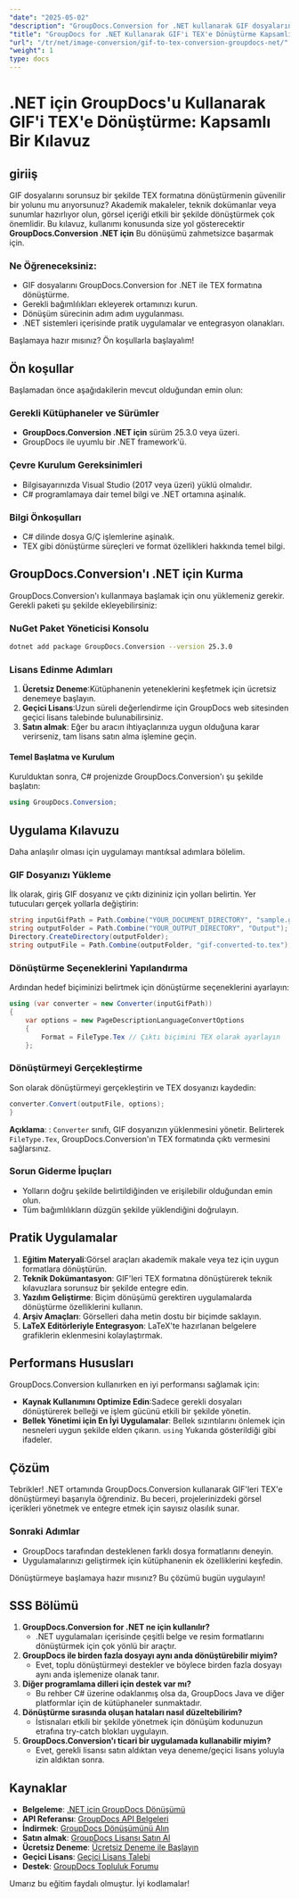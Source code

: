 ```yaml
---
"date": "2025-05-02"
"description": "GroupDocs.Conversion for .NET kullanarak GIF dosyalarını sorunsuz bir şekilde TEX formatına nasıl dönüştüreceğinizi öğrenin. Bu kılavuz kurulum, uygulama ve pratik uygulamaları kapsar."
"title": "GroupDocs for .NET Kullanarak GIF'i TEX'e Dönüştürme Kapsamlı Bir Kılavuz"
"url": "/tr/net/image-conversion/gif-to-tex-conversion-groupdocs-net/"
"weight": 1
type: docs
---
```

# .NET için GroupDocs'u Kullanarak GIF'i TEX'e Dönüştürme: Kapsamlı Bir Kılavuz

## giriiş

GIF dosyalarını sorunsuz bir şekilde TEX formatına dönüştürmenin güvenilir bir yolunu mu arıyorsunuz? Akademik makaleler, teknik dokümanlar veya sunumlar hazırlıyor olun, görsel içeriği etkili bir şekilde dönüştürmek çok önemlidir. Bu kılavuz, kullanımı konusunda size yol gösterecektir **GroupDocs.Conversion .NET için** Bu dönüşümü zahmetsizce başarmak için.

### Ne Öğreneceksiniz:
- GIF dosyalarını GroupDocs.Conversion for .NET ile TEX formatına dönüştürme.
- Gerekli bağımlılıkları ekleyerek ortamınızı kurun.
- Dönüşüm sürecinin adım adım uygulanması.
- .NET sistemleri içerisinde pratik uygulamalar ve entegrasyon olanakları.

Başlamaya hazır mısınız? Ön koşullarla başlayalım!

## Ön koşullar

Başlamadan önce aşağıdakilerin mevcut olduğundan emin olun:

### Gerekli Kütüphaneler ve Sürümler
- **GroupDocs.Conversion .NET için** sürüm 25.3.0 veya üzeri.
- GroupDocs ile uyumlu bir .NET framework'ü.

### Çevre Kurulum Gereksinimleri
- Bilgisayarınızda Visual Studio (2017 veya üzeri) yüklü olmalıdır.
- C# programlamaya dair temel bilgi ve .NET ortamına aşinalık.

### Bilgi Önkoşulları
- C# dilinde dosya G/Ç işlemlerine aşinalık.
- TEX gibi dönüştürme süreçleri ve format özellikleri hakkında temel bilgi.

## GroupDocs.Conversion'ı .NET için Kurma

GroupDocs.Conversion'ı kullanmaya başlamak için onu yüklemeniz gerekir. Gerekli paketi şu şekilde ekleyebilirsiniz:

### NuGet Paket Yöneticisi Konsolu
```bash
dotnet add package GroupDocs.Conversion --version 25.3.0
```

### Lisans Edinme Adımları
1. **Ücretsiz Deneme**:Kütüphanenin yeteneklerini keşfetmek için ücretsiz denemeye başlayın.
2. **Geçici Lisans**:Uzun süreli değerlendirme için GroupDocs web sitesinden geçici lisans talebinde bulunabilirsiniz.
3. **Satın almak**: Eğer bu aracın ihtiyaçlarınıza uygun olduğuna karar verirseniz, tam lisans satın alma işlemine geçin.

#### Temel Başlatma ve Kurulum
Kurulduktan sonra, C# projenizde GroupDocs.Conversion'ı şu şekilde başlatın:

```csharp
using GroupDocs.Conversion;
```

## Uygulama Kılavuzu

Daha anlaşılır olması için uygulamayı mantıksal adımlara bölelim.

### GIF Dosyanızı Yükleme
İlk olarak, giriş GIF dosyanız ve çıktı dizininiz için yolları belirtin. Yer tutucuları gerçek yollarla değiştirin:

```csharp
string inputGifPath = Path.Combine("YOUR_DOCUMENT_DIRECTORY", "sample.gif");
string outputFolder = Path.Combine("YOUR_OUTPUT_DIRECTORY", "Output");
Directory.CreateDirectory(outputFolder);
string outputFile = Path.Combine(outputFolder, "gif-converted-to.tex");
```

### Dönüştürme Seçeneklerini Yapılandırma
Ardından hedef biçiminizi belirtmek için dönüştürme seçeneklerini ayarlayın:

```csharp
using (var converter = new Converter(inputGifPath))
{
    var options = new PageDescriptionLanguageConvertOptions 
    {
        Format = FileType.Tex // Çıktı biçimini TEX olarak ayarlayın
    };
```

### Dönüştürmeyi Gerçekleştirme
Son olarak dönüştürmeyi gerçekleştirin ve TEX dosyanızı kaydedin:

```csharp
converter.Convert(outputFile, options);
}
```

**Açıklama**: : `Converter` sınıfı, GIF dosyanızın yüklenmesini yönetir. Belirterek `FileType.Tex`, GroupDocs.Conversion'ın TEX formatında çıktı vermesini sağlarsınız.

### Sorun Giderme İpuçları
- Yolların doğru şekilde belirtildiğinden ve erişilebilir olduğundan emin olun.
- Tüm bağımlılıkların düzgün şekilde yüklendiğini doğrulayın.

## Pratik Uygulamalar
1. **Eğitim Materyali**:Görsel araçları akademik makale veya tez için uygun formatlara dönüştürün.
2. **Teknik Dokümantasyon**: GIF'leri TEX formatına dönüştürerek teknik kılavuzlara sorunsuz bir şekilde entegre edin.
3. **Yazılım Geliştirme**: Biçim dönüşümü gerektiren uygulamalarda dönüştürme özelliklerini kullanın.
4. **Arşiv Amaçları**: Görselleri daha metin dostu bir biçimde saklayın.
5. **LaTeX Editörleriyle Entegrasyon**: LaTeX'te hazırlanan belgelere grafiklerin eklenmesini kolaylaştırmak.

## Performans Hususları
GroupDocs.Conversion kullanırken en iyi performansı sağlamak için:
- **Kaynak Kullanımını Optimize Edin**:Sadece gerekli dosyaları dönüştürerek belleği ve işlem gücünü etkili bir şekilde yönetin.
- **Bellek Yönetimi için En İyi Uygulamalar**: Bellek sızıntılarını önlemek için nesneleri uygun şekilde elden çıkarın. `using` Yukarıda gösterildiği gibi ifadeler.

## Çözüm

Tebrikler! .NET ortamında GroupDocs.Conversion kullanarak GIF'leri TEX'e dönüştürmeyi başarıyla öğrendiniz. Bu beceri, projelerinizdeki görsel içerikleri yönetmek ve entegre etmek için sayısız olasılık sunar.

### Sonraki Adımlar
- GroupDocs tarafından desteklenen farklı dosya formatlarını deneyin.
- Uygulamalarınızı geliştirmek için kütüphanenin ek özelliklerini keşfedin.

Dönüştürmeye başlamaya hazır mısınız? Bu çözümü bugün uygulayın!

## SSS Bölümü
1. **GroupDocs.Conversion for .NET ne için kullanılır?**
   - .NET uygulamaları içerisinde çeşitli belge ve resim formatlarını dönüştürmek için çok yönlü bir araçtır.
2. **GroupDocs ile birden fazla dosyayı aynı anda dönüştürebilir miyim?**
   - Evet, toplu dönüştürmeyi destekler ve böylece birden fazla dosyayı aynı anda işlemenize olanak tanır.
3. **Diğer programlama dilleri için destek var mı?**
   - Bu rehber C# üzerine odaklanmış olsa da, GroupDocs Java ve diğer platformlar için de kütüphaneler sunmaktadır.
4. **Dönüştürme sırasında oluşan hataları nasıl düzeltebilirim?**
   - İstisnaları etkili bir şekilde yönetmek için dönüşüm kodunuzun etrafına try-catch blokları uygulayın.
5. **GroupDocs.Conversion'ı ticari bir uygulamada kullanabilir miyim?**
   - Evet, gerekli lisansı satın aldıktan veya deneme/geçici lisans yoluyla izin aldıktan sonra.

## Kaynaklar
- **Belgeleme**: [.NET için GroupDocs Dönüşümü](https://docs.groupdocs.com/conversion/net/)
- **API Referansı**: [GroupDocs API Belgeleri](https://reference.groupdocs.com/conversion/net/)
- **İndirmek**: [GroupDocs Dönüşümünü Alın](https://releases.groupdocs.com/conversion/net/)
- **Satın almak**: [GroupDocs Lisansı Satın Al](https://purchase.groupdocs.com/buy)
- **Ücretsiz Deneme**: [Ücretsiz Deneme ile Başlayın](https://releases.groupdocs.com/conversion/net/)
- **Geçici Lisans**: [Geçici Lisans Talebi](https://purchase.groupdocs.com/temporary-license/)
- **Destek**: [GroupDocs Topluluk Forumu](https://forum.groupdocs.com/c/conversion/10)

Umarız bu eğitim faydalı olmuştur. İyi kodlamalar!
